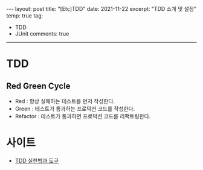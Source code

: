 \---
layout: post
title: "[Etc]TDD"
date:   2021-11-22
excerpt: "TDD 소개 및 설정"
temp: true
tag:
- TDD
- JUnit
  comments: true
---
# TDD

## Red Green Cycle
- Red : 항상 실패하는 테스트를 먼저 작성한다.
- Green : 테스트가 통과하는 프로덕션 코드를 작성한다.
- Refactor : 테스트가 통과하면 프로덕션 코드를 리팩토링한다.

# 사이트
- [TDD 실천법과 도구](https://repo.yona.io/doortts/blog/issue/1)
